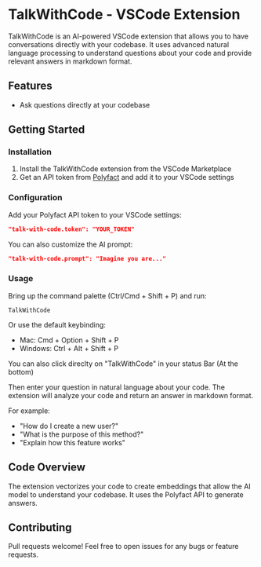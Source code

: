 # TalkWithCode - VSCode Extension

TalkWithCode is an AI-powered VSCode extension that allows you to have conversations directly with your codebase. It uses advanced natural language processing to understand questions about your code and provide relevant answers in markdown format.

## Features

- Ask questions directly at your codebase

## Getting Started

### Installation

1. Install the TalkWithCode extension from the VSCode Marketplace
2. Get an API token from [Polyfact](https://app.polyfact.com) and add it to your VSCode settings

### Configuration

Add your Polyfact API token to your VSCode settings:

```json
"talk-with-code.token": "YOUR_TOKEN"
```

You can also customize the AI prompt:

```json
"talk-with-code.prompt": "Imagine you are..."
```

### Usage

Bring up the command palette (Ctrl/Cmd + Shift + P) and run:

```
TalkWithCode
```

Or use the default keybinding:

- Mac: Cmd + Option + Shift + P
- Windows: Ctrl + Alt + Shift + P

You can also click direclty on "TalkWithCode" in your status Bar (At the bottom)

Then enter your question in natural language about your code. The extension will analyze your code and return an answer in markdown format.

For example:

- "How do I create a new user?"
- "What is the purpose of this method?"
- "Explain how this feature works"

## Code Overview

The extension vectorizes your code to create embeddings that allow the AI model to understand your codebase. It uses the Polyfact API to generate answers.

## Contributing

Pull requests welcome! Feel free to open issues for any bugs or feature requests.

